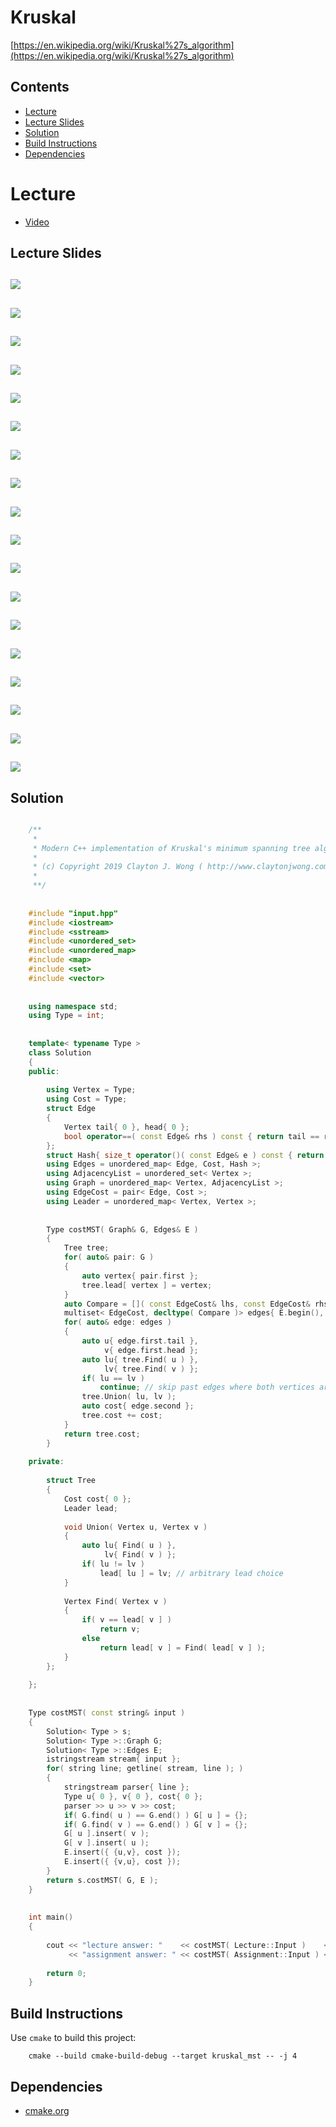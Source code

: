 # Kruskal
[https://en.wikipedia.org/wiki/Kruskal%27s_algorithm](https://en.wikipedia.org/wiki/Kruskal%27s_algorithm)

## Contents
* [Lecture](#lecture)
* [Lecture Slides](#lecture-slides)
* [Solution](#solution)
* [Build Instructions](#build-instructions)
* [Dependencies](#dependencies)

# Lecture
* [Video](https://www.coursera.org/lecture/algorithms-greedy/kruskals-mst-algorithm-PLdBf)

## Lecture Slides
![](documentation/kruskal_01.png)
---
![](documentation/kruskal_02.png)
---
![](documentation/kruskal_03.png)
---
![](documentation/kruskal_04.png)
---
![](documentation/kruskal_05.png)
---
![](documentation/kruskal_06.png)
---
![](documentation/kruskal_07.png)
---
![](documentation/kruskal_08.png)
---
![](documentation/kruskal_09.png)
---
![](documentation/kruskal_10.png)
---
![](documentation/kruskal_11.png)
---
![](documentation/kruskal_12.png)
---
![](documentation/kruskal_13.png)
---
![](documentation/kruskal_14.png)
---
![](documentation/kruskal_15.png)
---
![](documentation/kruskal_16.png)
---
![](documentation/kruskal_17.png)
---
![](documentation/kruskal_18.png)
---

## Solution
```cpp

    /**
     *
     * Modern C++ implementation of Kruskal's minimum spanning tree algorithm
     *
     * (c) Copyright 2019 Clayton J. Wong ( http://www.claytonjwong.com )
     *
     **/
    
    
    #include "input.hpp"
    #include <iostream>
    #include <sstream>
    #include <unordered_set>
    #include <unordered_map>
    #include <map>
    #include <set>
    #include <vector>
    
    
    using namespace std;
    using Type = int;
    
    
    template< typename Type >
    class Solution
    {
    public:
    
        using Vertex = Type;
        using Cost = Type;
        struct Edge
        {
            Vertex tail{ 0 }, head{ 0 };
            bool operator==( const Edge& rhs ) const { return tail == rhs.tail && head == rhs.head; }
        };
        struct Hash{ size_t operator()( const Edge& e ) const { return e.tail << 16 + e.head; } };
        using Edges = unordered_map< Edge, Cost, Hash >;
        using AdjacencyList = unordered_set< Vertex >;
        using Graph = unordered_map< Vertex, AdjacencyList >;
        using EdgeCost = pair< Edge, Cost >;
        using Leader = unordered_map< Vertex, Vertex >;
    
    
        Type costMST( Graph& G, Edges& E )
        {
            Tree tree;
            for( auto& pair: G )
            {
                auto vertex{ pair.first };
                tree.lead[ vertex ] = vertex;
            }
            auto Compare = []( const EdgeCost& lhs, const EdgeCost& rhs ){ return lhs.second < rhs.second; };
            multiset< EdgeCost, decltype( Compare )> edges{ E.begin(), E.end(), Compare };
            for( auto& edge: edges )
            {
                auto u{ edge.first.tail },
                     v{ edge.first.head };
                auto lu{ tree.Find( u ) },
                     lv{ tree.Find( v ) };
                if( lu == lv )
                    continue; // skip past edges where both vertices are already part of the tree, since this would form a cycle
                tree.Union( lu, lv );
                auto cost{ edge.second };
                tree.cost += cost;
            }
            return tree.cost;
        }
    
    private:
    
        struct Tree
        {
            Cost cost{ 0 };
            Leader lead;
    
            void Union( Vertex u, Vertex v )
            {
                auto lu{ Find( u ) },
                     lv{ Find( v ) };
                if( lu != lv )
                    lead[ lu ] = lv; // arbitrary lead choice
            }
    
            Vertex Find( Vertex v )
            {
                if( v == lead[ v ] )
                    return v;
                else
                    return lead[ v ] = Find( lead[ v ] );
            }
        };
    
    };
    
    
    Type costMST( const string& input )
    {
        Solution< Type > s;
        Solution< Type >::Graph G;
        Solution< Type >::Edges E;
        istringstream stream{ input };
        for( string line; getline( stream, line ); )
        {
            stringstream parser{ line };
            Type u{ 0 }, v{ 0 }, cost{ 0 };
            parser >> u >> v >> cost;
            if( G.find( u ) == G.end() ) G[ u ] = {};
            if( G.find( v ) == G.end() ) G[ v ] = {};
            G[ u ].insert( v );
            G[ v ].insert( u );
            E.insert({ {u,v}, cost });
            E.insert({ {v,u}, cost });
        }
        return s.costMST( G, E );
    }
    
    
    int main()
    {
    
        cout << "lecture answer: "    << costMST( Lecture::Input )    << endl << endl
             << "assignment answer: " << costMST( Assignment::Input ) << endl << endl;
    
        return 0;
    }

```

## Build Instructions
Use ```cmake``` to build this project:

```
    cmake --build cmake-build-debug --target kruskal_mst -- -j 4
```

## Dependencies
* [cmake.org](https://cmake.org)
